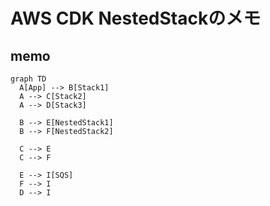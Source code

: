 # AWS CDK NestedStackのメモ

## memo
```mermaid
graph TD
  A[App] --> B[Stack1]
  A --> C[Stack2]
  A --> D[Stack3]

  B --> E[NestedStack1]
  B --> F[NestedStack2]

  C --> E
  C --> F

  E --> I[SQS]
  F --> I
  D --> I
```